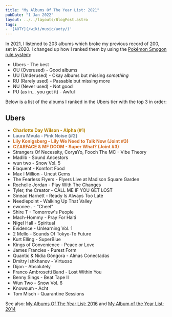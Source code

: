 ```yaml
---
title: "My Albums Of The Year List: 2021"
pubDate: "1 Jan 2022"
layout: ../../layouts/BlogPost.astro
tags:
- '[AOTY](/wiki/music/aoty/)'
---
```


In 2021, I listened to 203 albums which broke my previous record of 200, set in 2020. I changed up how I ranked them by using the [Pokémon Smogon rule system](https://www.smogon.com/sm/articles/sm_tiers):

- Ubers - The best
- OU (Overused) - Good albums
- UU (Underused) - Okay albums but missing *something*
- RU (Rarely used) - Passable but missing more
- NU (Never used) - Not good
- PU (as in... you get it) - Awful

Below is a list of the albums I ranked in the Ubers tier with the top 3 in order:

## Ubers

- <span style="color: darkgoldenrod;">**Charlotte Day Wilson - Alpha (#1)**</span>
- <span style="color: slategrey;">**Laura Mvula - Pink Noise (#2)**</span>
- <span style="color: chocolate;">**Lily Konigsberg - Lily We Need to Talk Now (Joint #3)**</span>
- <span style="color: chocolate;">**CZARFACE & MF DOOM - Super What? (Joint #3)**</span>
- Strangers Of Necessity, CoryaYo, Fooch The MC - Vibe Theory
- Madlib - Sound Ancestors
- wun two - Snow Vol. 5
- Elaquent - Komfort Food
- Max I Million - Uncut Gems
- The Fearless Flyers - Flyers Live at Madison Square Garden
- Rochelle Jordan - Play With The Changes
- Tyler, the Creator - CALL ME IF YOU GET LOST
- Sinead Harnett - Ready Is Always Too Late
- Needlepoint - Walking Up That Valley
- ewonee . - "Cheel"
- Shire T - Tomorrow's People
- Mach-Hommy - Pray For Haiti
- Nigel Hall - Spiritual
- Evidence - Unlearning Vol. 1
- 2 Mello - Sounds Of Tokyo-To Future
- Kurt Elling - SuperBlue
- Kings of Convenience - Peace or Love
- James Francies - Purest Form
- Quantic & Nidia Góngora - Almas Conectadas
- Dmitry Ishkhanov - Virtuoso
- Dijon - Absolutely
- Franco Ambrosetti Band - Lost Within You
- Benny Sings - Beat Tape II
- Wun Two - Snow Vol. 6
- Knowsum - Acht
- Tom Misch - Quarantine Sessions

See also: [My Albums Of The Year List: 2016](/post/aoty-2016/) and [My Album of the Year List: 2014](/post/my-album-of-the-year-list-2014/)
